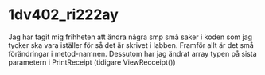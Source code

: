 1dv402_ri222ay
==============

Jag har tagit mig frihheten att ändra några smp små saker i koden som jag tycker ska vara iställer för så det är skrivet i labben.
Framför allt är det små förändringar i metod-namnen.
Dessutom har jag ändrat array typen på sista parametern i PrintReceipt (tidigare ViewRecceipt())
